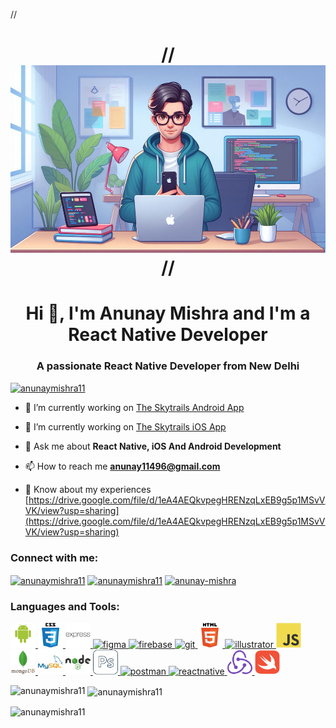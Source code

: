 // <h1 align="center">
//  <img src="https://raw.githubusercontent.com/AnunayMishra11/Assets/main/Bann.jpeg" alt="React Native Developer Banner" height="300">
// </h1>

<h1 align="center">Hi 👋, I'm Anunay Mishra and I'm a React Native Developer</h1>
<h3 align="center">A passionate React Native Developer from New Delhi</h3>

<p align="left"> <a href="https://github.com/ryo-ma/github-profile-trophy"><img src="https://github-profile-trophy.vercel.app/?username=anunaymishra11" alt="anunaymishra11" /></a> </p>

- 🔭 I’m currently working on [The Skytrails Android App](https://play.google.com/store/apps/details?id=com.skytrails&hl=en_IN)

- 🔭 I’m currently working on [The Skytrails iOS App](https://apps.apple.com/sa/app/the-skytrails/id6475768819)

- 💬 Ask me about **React Native, iOS And Android Development**

- 📫 How to reach me **anunay11496@gmail.com**

- 📄 Know about my experiences [https://drive.google.com/file/d/1eA4AEQkvpegHRENzqLxEB9g5p1MSvVVK/view?usp=sharing](https://drive.google.com/file/d/1eA4AEQkvpegHRENzqLxEB9g5p1MSvVVK/view?usp=sharing)

<h3 align="left">Connect with me:</h3>
<p align="left">
<a href="https://dev.to/anunaymishra11" target="blank"><img align="center" src="https://raw.githubusercontent.com/rahuldkjain/github-profile-readme-generator/master/src/images/icons/Social/devto.svg" alt="anunaymishra11" height="30" width="40" /></a>
<a href="https://linkedin.com/in/anunaymishra11" target="blank"><img align="center" src="https://raw.githubusercontent.com/rahuldkjain/github-profile-readme-generator/master/src/images/icons/Social/linked-in-alt.svg" alt="anunaymishra11" height="30" width="40" /></a>
<a href="https://www.leetcode.com/anunay-mishra" target="blank"><img align="center" src="https://raw.githubusercontent.com/rahuldkjain/github-profile-readme-generator/master/src/images/icons/Social/leet-code.svg" alt="anunay-mishra" height="30" width="40" /></a>
</p>

<h3 align="left">Languages and Tools:</h3>
<p align="left"> <a href="https://developer.android.com" target="_blank" rel="noreferrer"> <img src="https://raw.githubusercontent.com/devicons/devicon/master/icons/android/android-original-wordmark.svg" alt="android" width="40" height="40"/> </a> <a href="https://www.w3schools.com/css/" target="_blank" rel="noreferrer"> <img src="https://raw.githubusercontent.com/devicons/devicon/master/icons/css3/css3-original-wordmark.svg" alt="css3" width="40" height="40"/> </a> <a href="https://expressjs.com" target="_blank" rel="noreferrer"> <img src="https://raw.githubusercontent.com/devicons/devicon/master/icons/express/express-original-wordmark.svg" alt="express" width="40" height="40"/> </a> <a href="https://www.figma.com/" target="_blank" rel="noreferrer"> <img src="https://www.vectorlogo.zone/logos/figma/figma-icon.svg" alt="figma" width="40" height="40"/> </a> <a href="https://firebase.google.com/" target="_blank" rel="noreferrer"> <img src="https://www.vectorlogo.zone/logos/firebase/firebase-icon.svg" alt="firebase" width="40" height="40"/> </a> <a href="https://git-scm.com/" target="_blank" rel="noreferrer"> <img src="https://www.vectorlogo.zone/logos/git-scm/git-scm-icon.svg" alt="git" width="40" height="40"/> </a> <a href="https://www.w3.org/html/" target="_blank" rel="noreferrer"> <img src="https://raw.githubusercontent.com/devicons/devicon/master/icons/html5/html5-original-wordmark.svg" alt="html5" width="40" height="40"/> </a> <a href="https://www.adobe.com/in/products/illustrator.html" target="_blank" rel="noreferrer"> <img src="https://www.vectorlogo.zone/logos/adobe_illustrator/adobe_illustrator-icon.svg" alt="illustrator" width="40" height="40"/> </a> <a href="https://developer.mozilla.org/en-US/docs/Web/JavaScript" target="_blank" rel="noreferrer"> <img src="https://raw.githubusercontent.com/devicons/devicon/master/icons/javascript/javascript-original.svg" alt="javascript" width="40" height="40"/> </a> <a href="https://www.mongodb.com/" target="_blank" rel="noreferrer"> <img src="https://raw.githubusercontent.com/devicons/devicon/master/icons/mongodb/mongodb-original-wordmark.svg" alt="mongodb" width="40" height="40"/> </a> <a href="https://www.mysql.com/" target="_blank" rel="noreferrer"> <img src="https://raw.githubusercontent.com/devicons/devicon/master/icons/mysql/mysql-original-wordmark.svg" alt="mysql" width="40" height="40"/> </a> <a href="https://nodejs.org" target="_blank" rel="noreferrer"> <img src="https://raw.githubusercontent.com/devicons/devicon/master/icons/nodejs/nodejs-original-wordmark.svg" alt="nodejs" width="40" height="40"/> </a> <a href="https://www.photoshop.com/en" target="_blank" rel="noreferrer"> <img src="https://raw.githubusercontent.com/devicons/devicon/master/icons/photoshop/photoshop-line.svg" alt="photoshop" width="40" height="40"/> </a> <a href="https://postman.com" target="_blank" rel="noreferrer"> <img src="https://www.vectorlogo.zone/logos/getpostman/getpostman-icon.svg" alt="postman" width="40" height="40"/> </a> <a href="https://reactnative.dev/" target="_blank" rel="noreferrer"> <img src="https://reactnative.dev/img/header_logo.svg" alt="reactnative" width="40" height="40"/> </a> <a href="https://redux.js.org" target="_blank" rel="noreferrer"> <img src="https://raw.githubusercontent.com/devicons/devicon/master/icons/redux/redux-original.svg" alt="redux" width="40" height="40"/> </a> <a href="https://developer.apple.com/swift/" target="_blank" rel="noreferrer"> <img src="https://raw.githubusercontent.com/devicons/devicon/master/icons/swift/swift-original.svg" alt="swift" width="40" height="40"/> </a> </p>

<p><img align="left" src="https://github-readme-stats.vercel.app/api/top-langs?username=anunaymishra11&show_icons=true&locale=en&layout=compact" alt="anunaymishra11" /></p>

<p>&nbsp;<img align="center" src="https://github-readme-stats.vercel.app/api?username=anunaymishra11&show_icons=true&locale=en" alt="anunaymishra11" /></p>

<p><img align="center" src="https://github-readme-streak-stats.herokuapp.com/?user=anunaymishra11&" alt="anunaymishra11" /></p>
